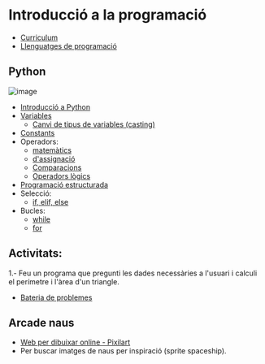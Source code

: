 # Introducció a la programació

- [Curriculum](curriculum.md)
- [Llenguatges de programació](llenguatges.md)

## Python

![image](https://github.com/XaSaFa/IntroduccioProgramacio/assets/110727546/4371408d-1887-4d0a-a6a4-509b6a1cc4b2)

- [Introducció a Python](python_intro.md)
- [Variables](variables.md)
  - [Canvi de tipus de variables (casting)](https://www.w3schools.com/python/python_casting.asp) 
- [Constants](constants.md)
- Operadors:
  - [matemàtics](operacions.md)
  - [d'assignació](op_assignacio.md)
  - [Comparacions](op_comparadors.md)
  - [Operadors lògics](op_logics.md)
- [Programació estructurada](programacio_estructurada.md)
- Selecció:
  - [if, elif, else](seleccio.md)
- Bucles:
  - [while](while.md)
  - [for](for.md)

## Activitats:

1.- Feu un programa que pregunti les dades necessàries a l'usuari i calculi el perímetre i l'àrea d'un triangle.

- [Bateria de problemes](bateria.md)

## Arcade naus

- [Web per dibuixar online - Pixilart](https://www.pixilart.com/)
- Per buscar imatges de naus per inspiració (sprite spaceship).

